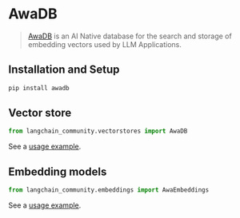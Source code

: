 # AwaDB

>[AwaDB](https://github.com/awa-ai/awadb) is an AI Native database for the search and storage of embedding vectors used by LLM Applications.

## Installation and Setup

```bash
pip install awadb
```

## Vector store

```python
from langchain_community.vectorstores import AwaDB
```

See a [usage example](/oss/integrations/vectorstores/awadb).

## Embedding models

```python
from langchain_community.embeddings import AwaEmbeddings
```

See a [usage example](/oss/integrations/text_embedding/awadb).

